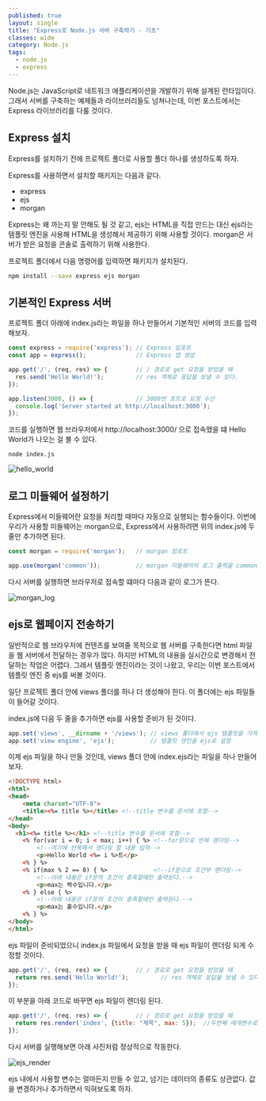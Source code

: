 ```yaml
---
published: true
layout: single
title: "Express로 Node.js 서버 구축하기 - 기초"
classes: wide
category: Node.js
tags: 
  - node.js
  - express
---
```


Node.js는 JavaScript로 네트워크 애플리케이션을 개발하기 위해 설계된 런타임이다. 그래서 서버를 구축하는 예제들과 라이브러리들도 넘쳐나는데, 이번 포스트에서는 Express 라이브러리를 다룰 것이다.

## Express 설치

Express를 설치하기 전에 프로젝트 폴더로 사용할 폴더 하나를 생성하도록 하자.

Express를 사용하면서 설치할 패키지는 다음과 같다.

- express
- ejs
- morgan

Express는 왜 까는지 말 안해도 될 것 같고, ejs는 HTML을 직접 만드는 대신 ejs라는 템플릿 엔진을 사용해 HTML을 생성해서 제공하기 위해 사용할 것이다. morgan은 서버가 받은 요청을 콘솔로 출력하기 위해 사용한다.

프로젝트 폴더에서 다음 명령어를 입력하면 패키지가 설치된다.
~~~sh
npm install --save express ejs morgan
~~~

## 기본적인 Express 서버

프로젝트 폴더 아래에 index.js라는 파일을 하나 만들어서 기본적인 서버의 코드를 입력해보자.

~~~js
const express = require('express'); // Express 임포트
const app = express();              // Express 앱 생성

app.get('/', (req, res) => {        // / 경로로 get 요청을 받았을 때
  res.send('Hello World!');         // res 객체로 응답을 보낼 수 있다.
});

app.listen(3000, () => {            // 3000번 포트로 요청 수신
  console.log('Server started at http://localhost:3000');
});
~~~

코드를 실행하면 웹 브라우저에서 http://localhost:3000/ 으로 접속했을 떄 Hello World가 나오는 걸 볼 수 있다.
~~~
node index.js
~~~

![hello_world](https://imgur.com/2OSM2lY.png)

## 로그 미들웨어 설정하기

Express에서 미들웨어란 요청을 처리할 때마다 자동으로 실행되는 함수들이다. 이번에 우리가 사용할 미들웨어는 morgan으로, Express에서 사용하려면 위의 index.js에 두줄만 추가하면 된다.

~~~js
const morgan = require('morgan');   // morgan 임포트

app.use(morgan('common'));          // morgan 미들웨어의 로그 출력을 common 포맷으로 설정해서 Express에 넘겨준다.
~~~

다시 서버를 실행하면 브라우저로 접속할 떄마다 다음과 같이 로그가 뜬다.

![morgan_log](https://imgur.com/PKJfgMM.png)

## ejs로 웹페이지 전송하기

일반적으로 웹 브라우저에 컨텐츠를 보여줄 목적으로 웹 서버를 구축한다면 html 파일을 웹 서버에서 전달하는 경우가 많다. 하지만 HTML의 내용을 실시간으로 변경해서 전달하는 작업은 어렵다. 그래서 템플릿 엔진이라는 것이 나왔고, 우리는 이번 포스트에서 템플릿 엔진 중 ejs를 써볼 것이다.

일단 프로젝트 폴더 안에 views 폴더를 하나 더 생성해야 한다.
이 폴더에는 ejs 파일들이 들어갈 것이다.

index.js에 다음 두 줄을 추가하면 ejs를 사용할 준비가 된 것이다.

~~~js
app.set('views', __dirname + '/views'); // views 폴더에서 ejs 템플릿을 가져오게 설정
app.set('view engine', 'ejs');          // 템플릿 엔진을 ejs로 설정
~~~

이제 ejs 파일을 하나 만들 것인데, views 폴더 안에 index.ejs라는 파일을 하나 만들어보자.

~~~html
<!DOCTYPE html>
<html>
<head>
    <meta charset="UTF-8">
    <title><%= title %></title> <!--title 변수를 문서에 포함-->
</head>
<body>
  <h1><%= title %></h1> <!--title 변수를 문서에 포함-->
    <% for(var i = 0; i < max; i++) { %> <!--for문으로 반복 렌더링-->
        <!--여기에 반복해서 렌더링 할 내용 입력-->
        <p>Hello World <%= i %>트</p>
    <% } %>   
    <% if(max % 2 == 0) { %>             <!--if문으로 조건부 렌더링-->
        <!--아래 내용은 if문의 조건이 충족할때만 출력된다.-->
        <p>max는 짝수입니다.</p>
    <% } else { %>
        <!--아래 내용은 if문의 조건이 충족할때만 출력된다.-->
        <p>max는 홀수입니다.</p>   
    <% } %>   
</body>
</html>
~~~

ejs 파일이 준비되었으니 index.js 파일에서 요청을 받을 때 ejs 파일이 렌더링 되게 수정할 것이다.

~~~js
app.get('/', (req, res) => {        // / 경로로 get 요청을 받았을 때
  return res.send('Hello World!');         // res 객체로 응답을 보낼 수 있다.
});
~~~
이 부분을 아래 코드로 바꾸면 ejs 파일이 렌더링 된다.
~~~js
app.get('/', (req, res) => {        // / 경로로 get 요청을 받았을 때
  return res.render('index', {title: "제목", max: 5});  //두번쨰 매개변수로 객체에 데이터를 담아 ejs에 전달할 수 있다.
});
~~~

다시 서버를 실행해보면 아래 사진처럼 정상적으로 작동한다.

![ejs_render](https://imgur.com/11eiwXA.png)

ejs 내에서 사용할 변수는 얼마든지 만들 수 있고, 넘기는 데이터의 종류도 상관없다. 값을 변경하거나 추가하면서 익혀보도록 하자.